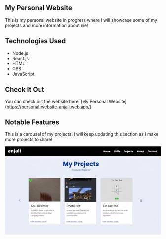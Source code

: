 ## My Personal Website
This is my personal website in progress where I will showcase some of my projects and more information about me!

## Technologies Used
- Node.js
- React.js 
- HTML
- CSS
- JavaScript

## Check It Out
You can check out the website here: [My Personal Website] (https://personal-website-anjali.web.app/)

## Notable Features
This is a carousel of my projects! I will keep updating this section as I make more projects to share!

![](src/images/projects.gif)

